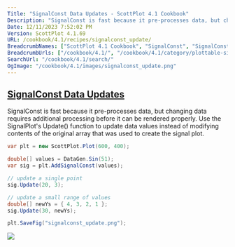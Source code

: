 ```yaml
---
Title: "SignalConst Data Updates - ScottPlot 4.1 Cookbook"
Description: "SignalConst is fast because it pre-processes data, but changing data requires additional processing before it can be rendered properly. Use the SignalPlot's Update() function to update data values instead of modifying contents of the original array that was used to create the signal plot."
Date: 12/11/2023 7:52:02 PM
Version: ScottPlot 4.1.69
URL: /cookbook/4.1/recipes/signalconst_update/
BreadcrumbNames: ["ScottPlot 4.1 Cookbook", "SignalConst", "SignalConst Data Updates"]
BreadcrumbUrls: ["/cookbook/4.1/", "/cookbook/4.1/category/plottable-signalconst", "/cookbook/4.1/recipes/signalconst_update/"]
SearchUrl: "/cookbook/4.1/search/"
OgImage: "/cookbook/4.1/images/signalconst_update.png"
---
```


<h2><a href='/cookbook/4.1/recipes/signalconst_update/'>SignalConst Data Updates</a></h2>

SignalConst is fast because it pre-processes data, but changing data requires additional processing before it can be rendered properly. Use the SignalPlot's Update() function to update data values instead of modifying contents of the original array that was used to create the signal plot.

```cs
var plt = new ScottPlot.Plot(600, 400);

double[] values = DataGen.Sin(51);
var sig = plt.AddSignalConst(values);

// update a single point
sig.Update(20, 3);

// update a small range of values
double[] newYs = { 4, 3, 2, 1 };
sig.Update(30, newYs);

plt.SaveFig("signalconst_update.png");
```

<img src='../../images/signalconst_update.png' class='d-block mx-auto my-5' />


